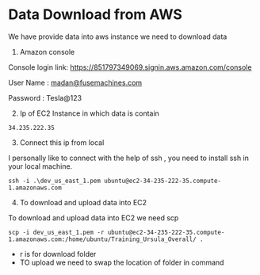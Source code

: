 Data Download from AWS
======================
We have provide data into aws instance we need to download data

1. Amazon console

Console login link: https://851797349069.signin.aws.amazon.com/console

User Name : madan@fusemachines.com

Password : Tesla@123

2. Ip of EC2 Instance in which data is contain

`34.235.222.35`

3. Connect this ip from local

I personally like to connect with the help of ssh , you need to install ssh in your local machine.

`ssh -i .\dev_us_east_1.pem ubuntu@ec2-34-235-222-35.compute-1.amazonaws.com`

4. To download and upload data into EC2 

To download and upload data into EC2 we need scp 

`scp -i dev_us_east_1.pem -r ubuntu@ec2-34-235-222-35.compute-1.amazonaws.com:/home/ubuntu/Training_Ursula_Overall/ .`

* r is for download folder
* TO upload we need to swap the location of folder in command 